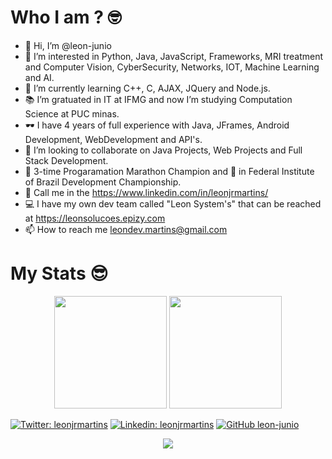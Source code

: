 <div><h1>Who I am ? 🤓</h1></div>

- 👋 Hi, I’m @leon-junio
- 👀 I’m interested in Python, Java, JavaScript, Frameworks, MRI treatment and Computer Vision, CyberSecurity, Networks, IOT, Machine Learning and AI.
- 🌱 I’m currently learning C++, C, AJAX, JQuery and Node.js.
- 📚 I’m gratuated in IT at IFMG and now I’m studying Computation Science at PUC minas.
- 🕶  I have 4 years of full experience with Java, JFrames, Android Development, WebDevelopment and API's.
- 💞️ I’m looking to collaborate on Java Projects, Web Projects and Full Stack Development.
- 🏅 3-time Progaramation Marathon Champion and 🥉 in Federal Institute of Brazil Development Championship.
- 🧰 Call me in the https://www.linkedin.com/in/leonjrmartins/
- 💻 I have my own dev team called "Leon System's" that can be reached at https://leonsolucoes.epizy.com
- 📫 How to reach me leondev.martins@gmail.com

<div><h1>My Stats 😎</h1></div>

<div align="center">
  <img height="180em" src="https://github-readme-stats.vercel.app/api?username=leon-junio&show_icons=true&theme=dracula&include_all_commits=true&count_private=true"/>
  <img height="180em" src="https://github-readme-stats.vercel.app/api/top-langs/?username=leon-junio&layout=compact&langs_count=7&theme=dracula"/>
</div>

[![Twitter: leonjrmartins](https://img.shields.io/twitter/follow/leonjrmartins?style=social)](https://twitter.com/leonjrmartins)
[![Linkedin: leonjrmartins](https://img.shields.io/badge/-thaianebraga-blue?style=flat-square&logo=Linkedin&logoColor=white&link=https://www.linkedin.com/in/leonjrmartins/)](https://www.linkedin.com/in/leonjrmartins/)
[![GitHub leon-junio](https://img.shields.io/github/followers/leon-junio?label=follow&style=social)](https://github.com/leon-junio)

<div align="center"> 
  <a href = "mailto:leondev.martins@gmail.com"><img src="https://img.shields.io/badge/-Gmail-%23333?style=for-the-badge&logo=gmail&logoColor=white" target="_blank"></a>
  <a href="http://instagram.com/leonjrmartins" target="_blank"><i class="fab fa-instagram fa-2x"></i></a>
  <a href="http://facebook.com/leonjrmartins" target="_blank"><i class="fab fa-facebook-square fa-2x fa-sm"></i></a>
  <a href="http://twitter.com/leonjrmartins" target="_blank"><i class="fab fa-twitter fa-2x fa-sm"></i></a>
  <a href="https://www.linkedin.com/in/leonjrmartins/" target="_blank"><i class="fab fa-linkedin fa-2x fa-sm"></i></a>
  <a href="https://github.com/leon-junio" target="_blank"><i class="fab fa-github fa-2x fa-sm"></i></a>
  <a href="https://www.youtube.com/channel/UCjLj-ZZKSv5Fd05AzSVajiw" target="_blank"><i class="fab fa-youtube fa-2x fa-sm"></i></a> 
</div>
